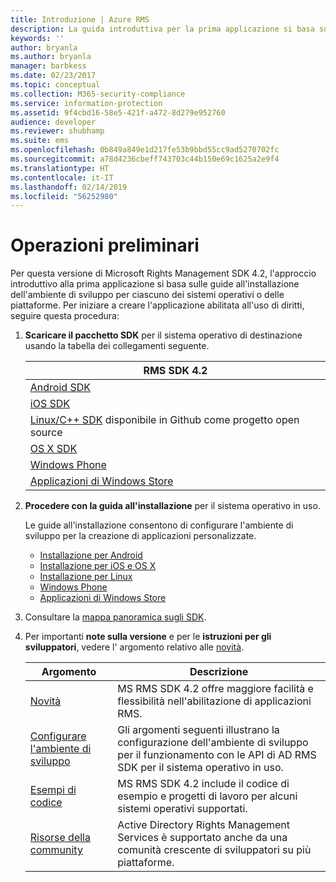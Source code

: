 ```yaml
---
title: Introduzione | Azure RMS
description: La guida introduttiva per la prima applicazione si basa sulle guide all'installazione dell'ambiente di sviluppo per ciascuno dei sistemi operativi o delle piattaforme.
keywords: ''
author: bryanla
ms.author: bryanla
manager: barbkess
ms.date: 02/23/2017
ms.topic: conceptual
ms.collection: M365-security-compliance
ms.service: information-protection
ms.assetid: 9f4cbd16-58e5-421f-a472-8d279e952760
audience: developer
ms.reviewer: shubhamp
ms.suite: ems
ms.openlocfilehash: 0b849a849e1d217fe53b9bbd55cc9ad5270702fc
ms.sourcegitcommit: a78d4236cbeff743703c44b150e69c1625a2e9f4
ms.translationtype: HT
ms.contentlocale: it-IT
ms.lasthandoff: 02/14/2019
ms.locfileid: "56252980"
---
```

# <a name="get-started"></a>Operazioni preliminari

Per questa versione di Microsoft Rights Management SDK 4.2, l'approccio introduttivo alla prima applicazione si basa sulle guide all'installazione dell'ambiente di sviluppo per ciascuno dei sistemi operativi o delle piattaforme. Per iniziare a creare l'applicazione abilitata all'uso di diritti, seguire questa procedura:

1. **Scaricare il pacchetto SDK** per il sistema operativo di destinazione usando la tabella dei collegamenti seguente.


   |                                                 RMS SDK 4.2                                                 |
   |-------------------------------------------------------------------------------------------------------------|
   |                       [Android SDK](https://go.microsoft.com/fwlink/p/?LinkId=404271)                       |
   |                         [iOS SDK](https://go.microsoft.com/fwlink/p/?LinkId=404272)                         |
   | [Linux/C++ SDK](https://github.com/AzureAD/rms-sdk-for-cpp) disponibile in Github come progetto open source |
   |                        [OS X SDK](https://go.microsoft.com/fwlink/p/?LinkId=404273)                         |
   |                      [Windows Phone](https://go.microsoft.com/fwlink/p/?LinkId=524758)                      |
   |               [Applicazioni di Windows Store](https://go.microsoft.com/fwlink/p/?LinkID=526163)                |


2. **Procedere con la guida all'installazione** per il sistema operativo in uso.

   Le guide all'installazione consentono di configurare l'ambiente di sviluppo per la creazione di applicazioni personalizzate.
   - [Installazione per Android](android-sdk.md)
   - [Installazione per iOS e OS X](ios-sdk.md)          
   - [Installazione per Linux](linux-setup.md)              
   - [Windows Phone](windows-phone-apps.md)     
   - [Applicazioni di Windows Store](winrt-sdk.md)

3. Consultare la [mappa panoramica sugli SDK](api-reference-4-2.md).
4. Per importanti **note sulla versione** e per le **istruzioni per gli sviluppatori**, vedere l' argomento relativo alle [novità](release-notes.md).

   |Argomento|Descrizione|
   |-----|-----------|
   |[Novità](release-notes.md)|MS RMS SDK 4.2 offre maggiore facilità e flessibilità nell'abilitazione di applicazioni RMS.|
   |[Configurare l'ambiente di sviluppo](setup-developer-environment.md)|Gli argomenti seguenti illustrano la configurazione dell'ambiente di sviluppo per il funzionamento con le API di AD RMS SDK per il sistema operativo in uso.|
   |[Esempi di codice](code-examples.md)|MS RMS SDK 4.2 include il codice di esempio e progetti di lavoro per alcuni sistemi operativi supportati.|
   |[Risorse della community](community-resources.md)|Active Directory Rights Management Services è supportato anche da una comunità crescente di sviluppatori su più piattaforme.|
